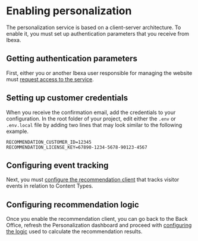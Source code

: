 # Enabling personalization

The personalization service is based on a client-server architecture.
To enable it, you must set up authentication parameters that you receive from Ibexa.

## Getting authentication parameters

First, either you or another Ibexa user responsible for managing the website 
must [request access to the service](https://doc.ibexa.co/projects/userguide/en/latest/personalization/enabling_personalization/#requesting-access-to-the-server).

## Setting up customer credentials

When you receive the confirmation email, add the credentials to your configuration.
In the root folder of your project, edit either the `.env` or `.env.local` file 
by adding two lines that may look similar to the following example. 

```
RECOMMENDATION_CUSTOMER_ID=12345
RECOMMENDATION_LICENSE_KEY=67890-1234-5678-90123-4567
```

## Configuring event tracking

Next, you must [configure the recommendation client](recommendation_client.md#configuration) 
that tracks visitor events in relation to Content Types.

## Configuring recommendation logic

Once you enable the recommendation client, you can go back to the Back Office, 
refresh the Personalization dashboard and proceed with [configuring the logic](https://doc.ibexa.co/projects/userguide/en/latest/personalization/perso_configuration) used to calculate 
the recommendation results.
